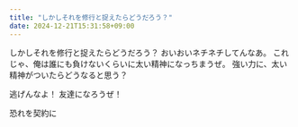 ```yaml
---
title: "しかしそれを修行と捉えたらどうだろう？"
date: 2024-12-21T15:31:58+09:00
---
```

しかしそれを修行と捉えたらどうだろう？
おいおいネチネチしてんなあ。
これじゃ、俺は誰にも負けないくらいに太い精神になっちまうぜ。
強い力に、太い精神がついたらどうなると思う？

逃げんなよ！
友達になろうぜ！

恐れを契約に
